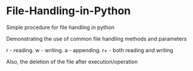 # File-Handling-in-Python

Simple procedure for file handling in python

Demonstrating the use of common file handling methods and parameters

r - reading.
w - writing.
a - appending.
r+ - both reading and writing
 
 Also, the deletion of the file after execution/operation
